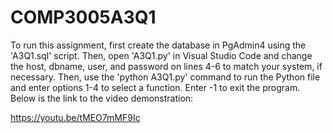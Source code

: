 # COMP3005A3Q1

To run this assignment, first create the database in PgAdmin4 using the 'A3Q1.sql' script. Then, open 'A3Q1.py' in Visual Studio Code and change the host, dbname, user, and password on lines 4-6 to match your system, if necessary. Then, use the 'python A3Q1.py' command to run the Python file and enter options 1-4 to select a function. Enter -1 to exit the program. Below is the link to the video demonstration:

https://youtu.be/tMEO7mMF9Ic
